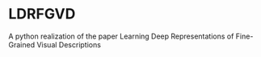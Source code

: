 # LDRFGVD
A python realization of the paper Learning Deep Representations of Fine-Grained Visual Descriptions

